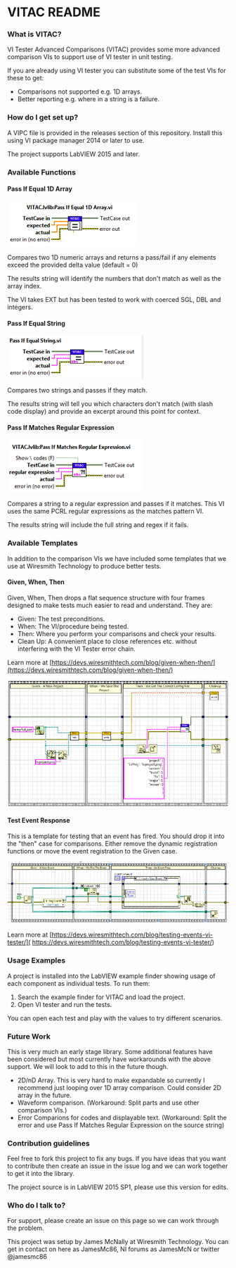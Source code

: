 # VITAC README #


### What is VITAC? ###

VI Tester Advanced Comparisons (VITAC) provides some more advanced comparison VIs to support use of VI tester in unit testing.

If you are already using VI tester you can substitute some of the test VIs for these to get:

* Comparisons not supported e.g. 1D arrays.
* Better reporting e.g. where in a string is a failure.


### How do I get set up? ###

A VIPC file is provided in the releases section of this repository. Install this using VI package manager 2014 or later to use.

The project supports LabVIEW 2015 and later.

### Available Functions ###

#### Pass If Equal 1D Array ####

![pass if equal conn pane](docs/images/passifequal1darrayconpane.png?raw=true)

Compares two 1D numeric arrays and returns a pass/fail if any elements exceed the provided delta value (default = 0)

The results string will identify the numbers that don't match as well as the array index.

The VI takes EXT but has been tested to work with coerced SGL, DBL and integers.

#### Pass If Equal String ####

![pass if equal string conn pane](docs/images/passifequalstring.png?raw=true)

Compares two strings and passes if they match.

The results string will tell you which characters don't match (with slash code display) and provide an excerpt around this point for context.

#### Pass If Matches Regular Expression ####

![pass if matches conn pane](docs/images/passifmatchesstring.png?raw=true)

Compares a string to a regular expression and passes if it matches. This VI uses the same PCRL regular expressions as the matches pattern VI.

The results string will include the full string and regex if it fails.

### Available Templates ###

In addition to the comparison VIs we have included some templates that we use at Wiresmith Technology to produce better tests.

#### Given, When, Then ####

Given, When, Then drops a flat sequence structure with four frames designed to make tests much easier to read and understand. They are:

* Given: The test preconditions.
* When: The VI/procedure being tested.
* Then: Where you perform your comparisons and check your results.
* Clean Up: A convenient place to close references etc. without interfering with the VI Tester error chain.

Learn more at [https://devs.wiresmithtech.com/blog/given-when-then/](https://devs.wiresmithtech.com/blog/given-when-then/)

![given when then complex example](docs/images/givenwhenthencomplexexample.png?raw=true)

#### Test Event Response ####

This is a template for testing that an event has fired. You should drop it into the "then" case for comparisons. Either remove the dynamic registration functions or move the event registration to the Given case.

![dynamic event test template](docs/images/dynamiceventtestvitester.png?raw=true)

Learn more at [https://devs.wiresmithtech.com/blog/testing-events-vi-tester/]( https://devs.wiresmithtech.com/blog/testing-events-vi-tester/)

### Usage Examples ###

A project is installed into the LabVIEW example finder showing usage of each component as individual tests. To run them:

1. Search the example finder for VITAC and load the project.
2. Open VI tester and run the tests.

You can open each test and play with the values to try different scenarios.

### Future Work ###

This is very much an early stage library. Some additional features have been considered but most currently have workarounds with the above support. We will look to add to this in the future though.

* 2D/nD Array. This is very hard to make expandable so currently I recommend just looping over 1D array comparison. Could consider 2D array in the future.
* Waveform comparison. (Workaround: Split parts and use other comparison VIs.)
* Error Comparions for codes and displayable text. (Workaround: Split the error and use Pass If Matches Regular Expression on the source string)

### Contribution guidelines ###

Feel free to fork this project to fix any bugs. If you have ideas that you want to contribute then create an issue in the issue log and we can work together to get it into the library.

The project source is in LabVIEW 2015 SP1, please use this version for edits.

### Who do I talk to? ###

For support, please create an issue on this page so we can work through the problem.

This project was setup by James McNally at Wiresmith Technology. You can get in contact on here as JamesMc86, NI forums as JamesMcN or twitter @jamesmc86
